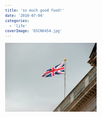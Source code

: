 ```yaml
---
title: 'so much good food!'
date: '2010-07-04'
categories:
  - 'life'
coverImage: 'DSCN6454.jpg'
---
```


[![](images/DSCN6454-300x225.jpg)](https://blog.kaleighscruggs.com/wp-content/uploads/2010/07/DSCN6454.jpg)
